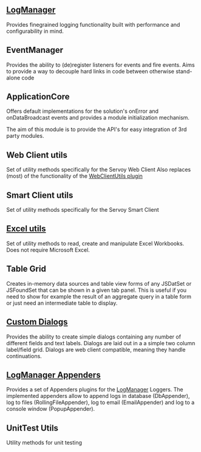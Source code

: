 [LogManager](https://github.com/Servoy/svyUtils/wiki/LogManager)
----------
Provides finegrained logging functionality built with performance and configurability in mind.

EventManager
------------
Provides the ability to (de)register listeners for events and fire events. Aims to provide a way to decouple hard links in code between otherwise stand-alone code

ApplicationCore
------------
Offers default implementations for the solution's onError and onDataBroadcast events and provides a module initialization mechanism.

The aim of this module is to provide the API's for easy integration of 3rd party modules.

Web Client utils
----------------
Set of utility methods specifically for the Servoy Web Client
Also replaces (most) of the functionality of the [WebClientUtils plugin](https://www.servoyforge.net/projects/webclientutils)

Smart Client utils
------------------
Set of utility methods specifically for the Servoy Smart Client

[Excel utils](https://github.com/Servoy/svyUtils/wiki/ExcelUtils)
------------------
Set of utility methods to read, create and manipulate Excel Workbooks. Does not require Microsoft Excel.

Table Grid
------------------
Creates in-memory data sources and table view forms of any JSDatSet or JSFoundSet that can be shown in a given tab panel. This is useful if you need to show for example the result of an aggregate query in a table form or just need an intermediate table to display.

[Custom Dialogs](https://github.com/Servoy/svyUtils/wiki/Custom-Dialogs)
------------------
Provides the ability to create simple dialogs containing any number of different fields and text labels. Dialogs are laid out in a a simple two column label/field grid. Dialogs are web client compatible, meaning they handle continuations.

[LogManager Appenders](https://github.com/Servoy/svyUtils/wiki/LogManager-Appenders)
------------------
Provides a set of Appenders plugins for the [LogManager](https://github.com/Servoy/svyUtils/wiki/LogManager) Loggers. The implemented appenders allow to append logs in database (DbAppender), log to files (RollingFileAppender), log to email (EmailAppender) and log to a console window (PopupAppender). 

UnitTest Utils
------------------
Utility methods for unit testing